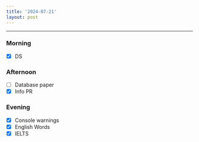 ```yaml
---
title: '2024-07-21'
layout: post
---
```


---

### Morning

- [x] DS

### Afternoon

- [ ] Database paper
- [x] Info PR

### Evening

- [x] Console warnings
- [x] English Words
- [x] IELTS
